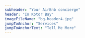 ```yaml
---
subheader: "Your AirBnb concierge"
header: "In Kotor Bay"
imageFileName: "bg-header4.jpg"
jumpToAnchor: "Services"
jumpToAnchorText: "Tell Me More"
---
```

